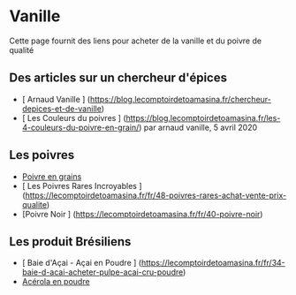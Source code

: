 #  Vanille

Cette page fournit des liens pour acheter de la vanille et du poivre  de qualité

##   Des articles sur un  chercheur d'épices

* [ Arnaud Vanille ] (https://blog.lecomptoirdetoamasina.fr/chercheur-depices-et-de-vanille)
* [ Les Couleurs du poivres ] (https://blog.lecomptoirdetoamasina.fr/les-4-couleurs-du-poivre-en-grain/) par arnaud vanille, 5 avril 2020

##  Les poivres 

* [ Poivre en grains ](https://lecomptoirdetoamasina.fr/fr/7-poivre-en-grains)
* [ Les Poivres Rares Incroyables ] (https://lecomptoirdetoamasina.fr/fr/48-poivres-rares-achat-vente-prix-qualite)
* [Poivre Noir ] (https://lecomptoirdetoamasina.fr/fr/40-poivre-noir)

##  Les produit Brésiliens

* [ Baie d'Açai - Açai en Poudre ] (https://lecomptoirdetoamasina.fr/fr/34-baie-d-acai-acheter-pulpe-acai-cru-poudre)
* [ Acérola en poudre ](https://lecomptoirdetoamasina.fr/fr/acerola-en-poudre/167-acerola-en-poudre.html)
	
